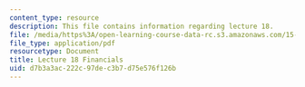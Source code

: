 ```yaml
---
content_type: resource
description: This file contains information regarding lecture 18.
file: /media/https%3A/open-learning-course-data-rc.s3.amazonaws.com/15-390-new-enterprises-spring-2013/d7b3a3ac222c97dec3b7d75e576f126b_MIT15_390S13_lec18.pdf
file_type: application/pdf
resourcetype: Document
title: Lecture 18 Financials
uid: d7b3a3ac-222c-97de-c3b7-d75e576f126b
---
```

